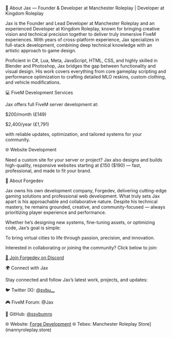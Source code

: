 💫 About Jax — Founder & Developer at Manchester Roleplay | Developer at Kingdom Roleplay

Jax is the Founder and Lead Developer at Manchester Roleplay and an experienced Developer at Kingdom Roleplay, known for bringing creative vision and technical precision together to deliver truly immersive FiveM experiences. With years of cross-platform experience, Jax specializes in full-stack development, combining deep technical knowledge with an artistic approach to game design.

Proficient in C#, Lua, Meta, JavaScript, HTML, CSS, and highly skilled in Blender and Photoshop, Jax bridges the gap between functionality and visual design. His work covers everything from core gameplay scripting and performance optimization to crafting detailed MLO reskins, custom clothing, and vehicle modifications.

💻 FiveM Development Services

Jax offers full FiveM server development at:

$200/month (£149)

$2,400/year (£1,791)

with reliable updates, optimization, and tailored systems for your community.

🌐 Website Development

Need a custom site for your server or project? Jax also designs and builds high-quality, responsive websites starting at £150 ($190) — fast, professional, and made to fit your brand.

🚀 About Forgedev

Jax owns his own development company, Forgedev, delivering cutting-edge gaming solutions and professional web development. What truly sets Jax apart is his approachable and collaborative nature. Despite his technical mastery, he remains grounded, creative, and community-focused — always prioritizing player experience and performance.

Whether he’s designing new systems, fine-tuning assets, or optimizing code, Jax’s goal is simple:

To bring virtual cities to life through passion, precision, and innovation.


Interested in collaborating or joining the community? Click below to join:

[💬 Join Forgedev on Discord](https://discord.gg/2Hc3Gs28jF)

🌍 Connect with Jax

Stay connected and follow Jax’s latest work, projects, and updates:

🐦 Twitter (X): [@sybu__](https://x.com/sybuu__)

🎮 FiveM Forum: @Jax

🧠 GitHub: [@ssybumrp](https://github.com/sybumrp)

🌐 Website: [Forge Development](forgedev.store)
🌐 Tebex: Manchester Roleplay Store](mannyroleplay.store)
